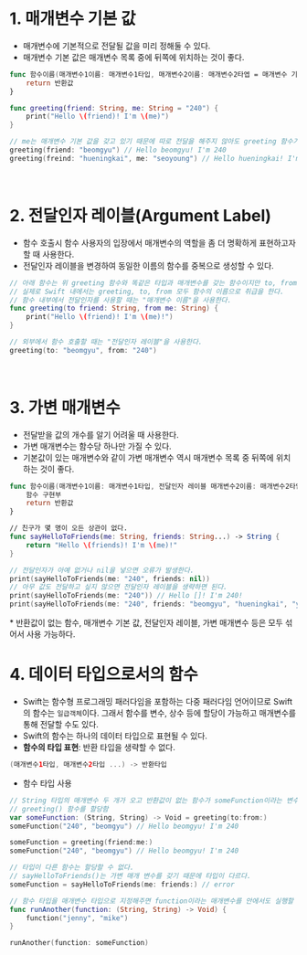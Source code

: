 # 1. 매개변수 기본 값

- 매개변수에 기본적으로 전달될 값을 미리 정해둘 수 있다.
- 매개변수 기본 값은 매개변수 목록 중에 뒤쪽에 위치하는 것이 좋다.

```Swift
func 함수이름(매개변수1이름: 매개변수1타입, 매개변수2이름: 매개변수2타엡 = 매개변수 기본값...) -> 반환타입 {
    return 반환값
}

func greeting(friend: String, me: String = "240") {
    print("Hello \(friend)! I'm \(me)")
}

// me는 매개변수 기본 값을 갖고 있기 때문에 따로 전달을 해주지 않아도 greeting 함수가 동작한다.
greeting(friend: "beomgyu") // Hello beomgyu! I'm 240
greeting(freind: "hueningkai", me: "seoyoung") // Hello hueningkai! I'm seoyoung
```

<br>

# 2. 전달인자 레이블(Argument Label)

- 함수 호출시 함수 사용자의 입장에서 매개변수의 역할을 좀 더 명확하게 표현하고자 할 때 사용한다.
- 전달인자 레이블을 변경하여 동일한 이름의 함수를 중복으로 생성할 수 있다.

```Swift
// 아래 함수는 위 greeting 함수와 똑같은 타입과 매개변수를 갖는 함수이지만 to, from이라는 전달인자 레이블을 사용해서 함수 이름 자체가 바뀐 효과를 갖는다.
// 실제로 Swift 내에서는 greeting, to, from 모두 함수의 이름으로 취급을 한다.
// 함수 내부에서 전달인자를 사용할 때는 "매개변수 이름"을 사용한다.
func greeting(to friend: String, from me: String) {
    print("Hello \(friend)! I'm \(me)!")
}

// 외부에서 함수 호출할 때는 "전달인자 레이블"을 사용한다.
greeting(to: "beomgyu", from: "240")
```

<br>

# 3. 가변 매개변수

- 전달받을 값의 개수를 알기 어려울 때 사용한다.
- 가변 매개변수는 함수당 하나만 가질 수 있다.
- 기본값이 있는 매개변수와 같이 가변 매개변수 역시 매개변수 목록 중 뒤쪽에 위치하는 것이 좋다.

```Swift
func 함수이름(매개변수1이름: 매개변수1타입, 전달인자 레이블 매개변수2이름: 매개변수2타입...) -> 반환타입 {
    함수 구현부
    return 반환값
}

// 친구가 몇 명이 오든 상관이 없다.
func sayHelloToFriends(me: String, friends: String...) -> String {
    return "Hello \(friends)! I'm \(me)!"
}

// 전달인자가 아예 없거나 nil을 넣으면 오류가 발생한다.
print(sayHelloToFriends(me: "240", friends: nil))
// 아무 값도 전달하고 싶지 않으면 전달인자 레이블을 생략하면 된다.
print(sayHelloToFriends(me: "240")) // Hello []! I'm 240!
print(sayHelloToFriends(me: "240", friends: "beomgyu", "hueningkai", "yeonjun")) // Hello ["beomgyu", "huneingkai", "yeonjun"]! I'm 240!
```

\* 반환값이 없는 함수, 매개변수 기본 값, 전달인자 레이블, 가변 매개변수 등은 모두 섞어서 사용 가능하다.

# 4. 데이터 타입으로서의 함수

- Swift는 함수형 프로그래밍 패러다임을 포함하는 다중 패러다임 언어이므로 Swift의 함수는 `일급객체`이다. 그래서 함수를 변수, 상수 등에 할당이 가능하고 매개변수를 통해 전달할 수도 있다.
- Swift의 함수는 하나의 데이터 타입으로 표현될 수 있다.
- **함수의 타입 표현**: 반환 타입을 생략할 수 없다.

```Swift
(매개변수1타입, 매개변수2타입 ...) -> 반환타입
```

- 함수 타입 사용

```Swift
// String 타입의 매개변수 두 개가 오고 반환값이 없는 함수가 someFunction이라는 변수 안에 들어올 수 있음을 의미
// greeting() 함수를 할당함
var someFunction: (String, String) -> Void = greeting(to:from:)
someFunction("240", "beomgyu") // Hello beomgyu! I'm 240

someFunction = greeting(friend:me:)
someFunction("240", "beomgyu") // Hello beomgyu! I'm 240

// 타입이 다른 함수는 할당할 수 없다.
// sayHelloToFriends()는 가변 매개 변수를 갖기 때문에 타입이 다르다.
someFunction = sayHelloToFriends(me: friends:) // error

// 함수 타입을 매개변수 타입으로 지정해주면 function이라는 매개변수를 안에서도 실행할 수 있다.
func runAnother(function: (String, String) -> Void) {
    function("jenny", "mike")
}

runAnother(function: someFunction)
```
